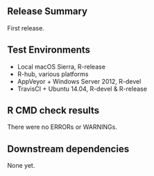 ## Release Summary

First release.

## Test Environments

* Local macOS Sierra, R-release
* R-hub, various platforms
* AppVeyor + Windows Server 2012, R-devel
* TravisCI + Ubuntu 14.04, R-devel & R-release

## R CMD check results

There were no ERRORs or WARNINGs.

## Downstream dependencies

None yet.